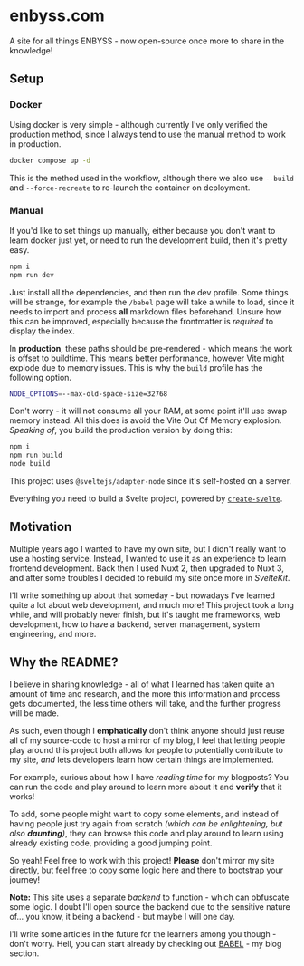 # enbyss.com

A site for all things ENBYSS - now open-source once more to share in the knowledge!

## Setup

### Docker

Using docker is very simple - although currently I've only verified the production method, since I always tend to use the manual method to work in production.

```sh
docker compose up -d
```

This is the method used in the workflow, although there we also use `--build` and `--force-recreate` to re-launch the container on deployment.

### Manual

If you'd like to set things up manually, either because you don't want to learn docker just yet, or need to run the development build, then it's pretty easy.

```sh
npm i
npm run dev
```

Just install all the dependencies, and then run the dev profile. Some things will be strange, for example the `/babel` page will take a while to load, since it
needs to import and process **all** markdown files beforehand. Unsure how this can be improved, especially because the frontmatter is *required* to display the index.

In **production**, these paths should be pre-rendered - which means the work is offset to buildtime. This means better performance, however Vite might explode due to
memory issues. This is why the `build` profile has the following option.

```sh
NODE_OPTIONS=--max-old-space-size=32768
```

Don't worry - it will not consume all your RAM, at some point it'll use swap memory instead. All this does is avoid the Vite Out Of Memory explosion. *Speaking of*, you build the production version by doing this:

```sh
npm i
npm run build
node build
```

This project uses `@sveltejs/adapter-node` since it's self-hosted on a server.

Everything you need to build a Svelte project, powered by [`create-svelte`](https://github.com/sveltejs/kit/tree/master/packages/create-svelte).

## Motivation

Multiple years ago I wanted to have my own site, but I didn't really want to use a hosting service. Instead, I wanted to use it as an experience to learn frontend development. Back then I used Nuxt 2, then upgraded to Nuxt 3, and after some troubles I decided to rebuild my site once more in *SvelteKit*.

I'll write something up about that someday - but nowadays I've learned quite a lot about web development, and much more! This project took a long while, and will probably never finish, but it's taught me frameworks, web development, how to have a backend, server management, system engineering, and more.

## Why the README?

I believe in sharing knowledge - all of what I learned has taken quite an amount of time and research, and the more this information and process gets documented, the less time others will take, and the further progress will be made.

As such, even though I **emphatically** don't think anyone should just reuse all of my source-code to host a mirror of my blog, I feel that letting people play around this project both allows for people to potentially contribute to my site, *and* lets developers learn how certain things are implemented.

For example, curious about how I have *reading time* for my blogposts? You can run the code and play around to learn more about it and **verify** that it works!

To add, some people might want to copy some elements, and instead of having people just try again from scratch *(which can be enlightening, but also **daunting**)*, they can browse this code and play around to learn using already existing code, providing a good jumping point.

So yeah! Feel free to work with this project! **Please** don't mirror my site directly, but feel free to copy some logic here and there to bootstrap your journey!

**Note:** This site uses a separate *backend* to function - which can obfuscate some logic. I doubt I'll open source the backend due to the sensitive nature of... you know, it being a backend - but maybe I will one day.

I'll write some articles in the future for the learners among you though - don't worry. Hell, you can start already by checking out [BABEL](https://enbyss.com/babel) - my blog section.